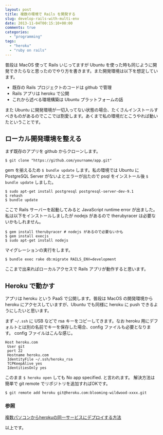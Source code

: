 ```yaml
---
layout: post
title: 複数の環境で Rails を開発する
slug: develop-rails-with-multi-env
date: 2013-11-04T00:15:10+00:00
comments: true
categories:
  - "programming"
tags:
  - "heroku"
  - "ruby on rails"
---
```


普段は MacOS 使って Rails いじってますが Ubuntu を使った時も同じように開発できたらなと思ったのでやり方を書きます。また開発環境は以下を想定しています。
<ul>
  <li>既存の Rails プロジェクトのコードは github で管理</li>
  <li>Rails アプリは heroku で公開</li>
  <li>これから述べる環境構築は Ubuntu プラットフォームの話</li>
</ul>
また Ubuntu に開発環境が一切入ってない状態の場合、たくさんインストールすべきものがあるのでここでは割愛します。あくまで私の環境だとこうやれば動いたということです。

## ローカル開発環境を整える
まず既存のアプリを github からクローンします。
    
    $ git clone "https://github.com/yourname/app.git"

gem を揃えるため `$ bundle update` します。私の環境では Ubuntu に PostgreSQL Server がないよとエラーが出たので psql をインストール後 `$ bundle update` しました。

    $ sudo apt-get install postgresql postgresql-server-dev-9.1
    $ rehash
    $ bundle update

ここで Rails サーバーを起動してみると JavaScript runtime error が出ました。私は以下をインストールしましたが nodejs があるので therubyracer は必要ないかもしれません。

    $ gem install therubyracer # nodejs があるので必要ないかも
    $ gem install execjs
    $ sudo apt-get install nodejs

マイグレーションの実行をします。
    
    $ bundle exec rake db:migrate RAILS_ENV=development

ここまで出来ればローカルアクセスで Rails アプリが動作すると思います。

## Heroku で動かす
アプリは heroku という PaaS で公開します。普段は MacOS の開発環境から heroku にアクセスしていますが、Ubuntu でも同様に heroku に push できるようにしたいと思います。

まず `~/.ssh` に USB などで rsa キーをコピーしてきます。なお heroku 用にデフォルトとは別の名前でキーを保存した場合、config ファイルも必要となります。
config ファイルはこんな感じ。

    Host heroku.com
     User git
     port 22
     Hostname heroku.com
     IdentityFile ~/.ssh/heroku_rsa
     TCPKeepAlive yes
     IdentitiesOnly yes

このまま `$ heroku open` しても No app specified. と言われます。
解決方法は簡単で git remote でリポジトリを追加すればOKです。

    $ git remote add heroku git@heroku.com:blooming-wildwood-xxxx.git

### 参照
<a href="http://d.hatena.ne.jp/cybaron/20111002/p1" title="複数パソコンからherokuの同一サービスにデプロイする方法" target="_blank">複数パソコンからherokuの同一サービスにデプロイする方法</a>

以上です。
